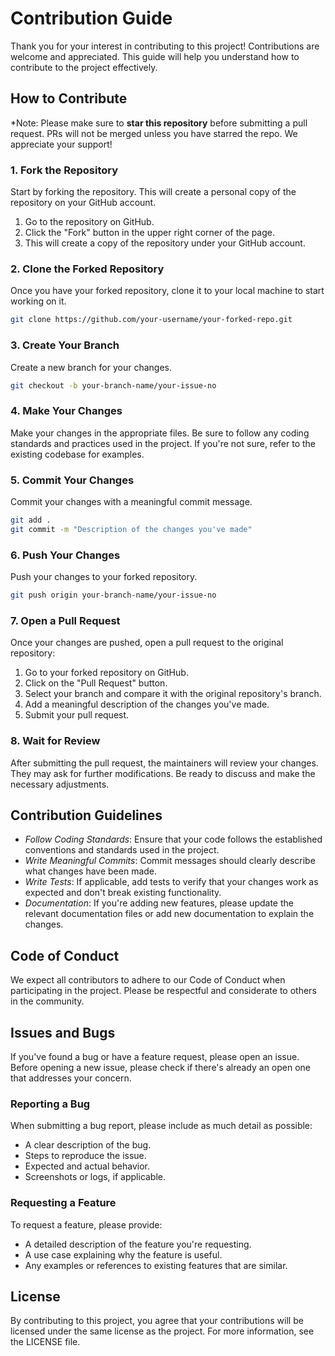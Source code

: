 # Contribution Guide
Thank you for your interest in contributing to this project! Contributions are welcome and appreciated. This guide will help you understand how to contribute to the project effectively.

## How to Contribute

*Note: Please make sure to **star this repository** before submitting a pull request. PRs will not be merged unless you have starred the repo. We appreciate your support!

### 1. Fork the Repository
Start by forking the repository. This will create a personal copy of the repository on your GitHub account.

1. Go to the repository on GitHub.
2. Click the "Fork" button in the upper right corner of the page.
3. This will create a copy of the repository under your GitHub account.

### 2. Clone the Forked Repository
Once you have your forked repository, clone it to your local machine to start working on it.

```bash
git clone https://github.com/your-username/your-forked-repo.git
```

### 3. Create Your Branch
Create a new branch for your changes.

```bash
git checkout -b your-branch-name/your-issue-no
```

### 4. Make Your Changes
Make your changes in the appropriate files. Be sure to follow any coding standards and practices used in the project. If you're not sure, refer to the existing codebase for examples.

### 5. Commit Your Changes
Commit your changes with a meaningful commit message.

```bash
git add .
git commit -m "Description of the changes you've made"
```

### 6. Push Your Changes
Push your changes to your forked repository.

```bash
git push origin your-branch-name/your-issue-no
```

### 7. Open a Pull Request
Once your changes are pushed, open a pull request to the original repository:

1. Go to your forked repository on GitHub.
2. Click on the "Pull Request" button.
3. Select your branch and compare it with the original repository's branch.
4. Add a meaningful description of the changes you've made.
5. Submit your pull request.

### 8. Wait for Review
After submitting the pull request, the maintainers will review your changes. They may ask for further modifications. Be ready to discuss and make the necessary adjustments.

## Contribution Guidelines

- *Follow Coding Standards*: Ensure that your code follows the established conventions and standards used in the project.
- *Write Meaningful Commits*: Commit messages should clearly describe what changes have been made.
- *Write Tests*: If applicable, add tests to verify that your changes work as expected and don't break existing functionality.
- *Documentation*: If you're adding new features, please update the relevant documentation files or add new documentation to explain the changes.

## Code of Conduct
We expect all contributors to adhere to our Code of Conduct when participating in the project. Please be respectful and considerate to others in the community.

## Issues and Bugs
If you've found a bug or have a feature request, please open an issue. Before opening a new issue, please check if there's already an open one that addresses your concern.

### Reporting a Bug
When submitting a bug report, please include as much detail as possible:

- A clear description of the bug.
- Steps to reproduce the issue.
- Expected and actual behavior.
- Screenshots or logs, if applicable.

### Requesting a Feature
To request a feature, please provide:

- A detailed description of the feature you're requesting.
- A use case explaining why the feature is useful.
- Any examples or references to existing features that are similar.

## License
By contributing to this project, you agree that your contributions will be licensed under the same license as the project. For more information, see the LICENSE file.